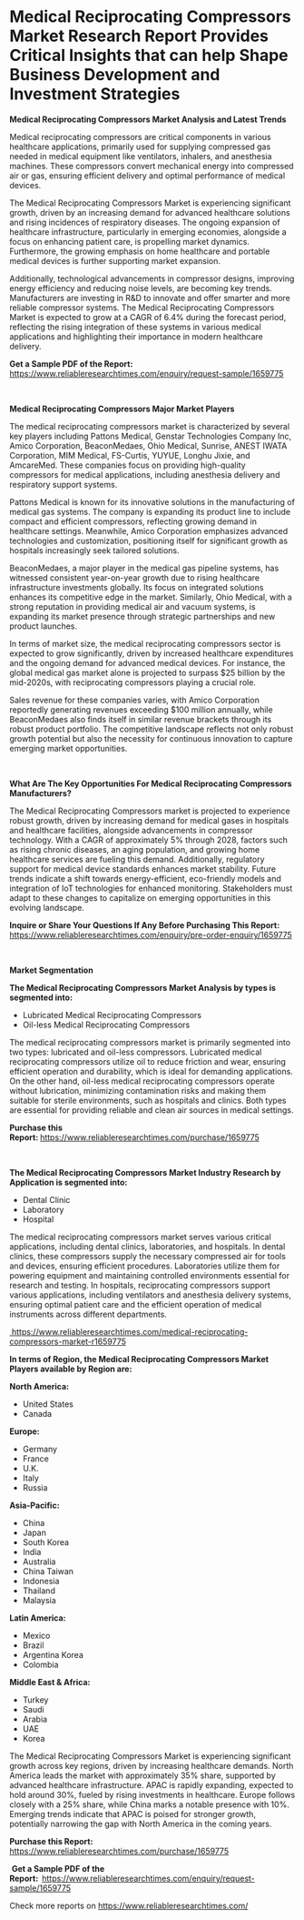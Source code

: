 <p><h1>Medical Reciprocating Compressors Market Research Report Provides Critical Insights that can help Shape Business Development and Investment Strategies</h1></p><p><strong>Medical Reciprocating Compressors Market Analysis and Latest Trends</strong></p>
<p><p>Medical reciprocating compressors are critical components in various healthcare applications, primarily used for supplying compressed gas needed in medical equipment like ventilators, inhalers, and anesthesia machines. These compressors convert mechanical energy into compressed air or gas, ensuring efficient delivery and optimal performance of medical devices.</p><p>The Medical Reciprocating Compressors Market is experiencing significant growth, driven by an increasing demand for advanced healthcare solutions and rising incidences of respiratory diseases. The ongoing expansion of healthcare infrastructure, particularly in emerging economies, alongside a focus on enhancing patient care, is propelling market dynamics. Furthermore, the growing emphasis on home healthcare and portable medical devices is further supporting market expansion.</p><p>Additionally, technological advancements in compressor designs, improving energy efficiency and reducing noise levels, are becoming key trends. Manufacturers are investing in R&D to innovate and offer smarter and more reliable compressor systems. The Medical Reciprocating Compressors Market is expected to grow at a CAGR of 6.4% during the forecast period, reflecting the rising integration of these systems in various medical applications and highlighting their importance in modern healthcare delivery.</p></p>
<p><strong>Get a Sample PDF of the Report:&nbsp;</strong> <a href="https://www.reliableresearchtimes.com/enquiry/request-sample/1659775?utm_campaign=1581&utm_medium=2&utm_source=Github&utm_content=ia&utm_term=23032025&utm_id=medical-reciprocating-compressors">https://www.reliableresearchtimes.com/enquiry/request-sample/1659775</a></p>
<p>&nbsp;</p>
<p><strong>Medical Reciprocating Compressors Major Market Players</strong></p>
<p><p>The medical reciprocating compressors market is characterized by several key players including Pattons Medical, Genstar Technologies Company Inc, Amico Corporation, BeaconMedaes, Ohio Medical, Sunrise, ANEST IWATA Corporation, MIM Medical, FS-Curtis, YUYUE, Longhu Jixie, and AmcareMed. These companies focus on providing high-quality compressors for medical applications, including anesthesia delivery and respiratory support systems.</p><p>Pattons Medical is known for its innovative solutions in the manufacturing of medical gas systems. The company is expanding its product line to include compact and efficient compressors, reflecting growing demand in healthcare settings. Meanwhile, Amico Corporation emphasizes advanced technologies and customization, positioning itself for significant growth as hospitals increasingly seek tailored solutions.</p><p>BeaconMedaes, a major player in the medical gas pipeline systems, has witnessed consistent year-on-year growth due to rising healthcare infrastructure investments globally. Its focus on integrated solutions enhances its competitive edge in the market. Similarly, Ohio Medical, with a strong reputation in providing medical air and vacuum systems, is expanding its market presence through strategic partnerships and new product launches.</p><p>In terms of market size, the medical reciprocating compressors sector is expected to grow significantly, driven by increased healthcare expenditures and the ongoing demand for advanced medical devices. For instance, the global medical gas market alone is projected to surpass $25 billion by the mid-2020s, with reciprocating compressors playing a crucial role.</p><p>Sales revenue for these companies varies, with Amico Corporation reportedly generating revenues exceeding $100 million annually, while BeaconMedaes also finds itself in similar revenue brackets through its robust product portfolio. The competitive landscape reflects not only robust growth potential but also the necessity for continuous innovation to capture emerging market opportunities.</p></p>
<p>&nbsp;</p>
<p><strong>What Are The Key Opportunities For Medical Reciprocating Compressors Manufacturers?</strong></p>
<p><p>The Medical Reciprocating Compressors market is projected to experience robust growth, driven by increasing demand for medical gases in hospitals and healthcare facilities, alongside advancements in compressor technology. With a CAGR of approximately 5% through 2028, factors such as rising chronic diseases, an aging population, and growing home healthcare services are fueling this demand. Additionally, regulatory support for medical device standards enhances market stability. Future trends indicate a shift towards energy-efficient, eco-friendly models and integration of IoT technologies for enhanced monitoring. Stakeholders must adapt to these changes to capitalize on emerging opportunities in this evolving landscape.</p></p>
<p><strong>Inquire or Share Your Questions If Any Before Purchasing This Report:</strong> <a href="https://www.reliableresearchtimes.com/enquiry/pre-order-enquiry/1659775?utm_campaign=1581&utm_medium=2&utm_source=Github&utm_content=ia&utm_term=23032025&utm_id=medical-reciprocating-compressors">https://www.reliableresearchtimes.com/enquiry/pre-order-enquiry/1659775</a></p>
<p>&nbsp;</p>
<p><strong>Market Segmentation</strong></p>
<p><strong>The Medical Reciprocating Compressors Market Analysis by types is segmented into:</strong></p>
<p><ul><li>Lubricated Medical Reciprocating Compressors</li><li>Oil-less Medical Reciprocating Compressors</li></ul></p>
<p><p>The medical reciprocating compressors market is primarily segmented into two types: lubricated and oil-less compressors. Lubricated medical reciprocating compressors utilize oil to reduce friction and wear, ensuring efficient operation and durability, which is ideal for demanding applications. On the other hand, oil-less medical reciprocating compressors operate without lubrication, minimizing contamination risks and making them suitable for sterile environments, such as hospitals and clinics. Both types are essential for providing reliable and clean air sources in medical settings.</p></p>
<p><strong>Purchase this Report:&nbsp;</strong><a href="https://www.reliableresearchtimes.com/purchase/1659775?utm_campaign=1581&utm_medium=2&utm_source=Github&utm_content=ia&utm_term=23032025&utm_id=medical-reciprocating-compressors">https://www.reliableresearchtimes.com/purchase/1659775</a></p>
<p>&nbsp;</p>
<p><strong>The Medical Reciprocating Compressors Market Industry Research by Application is segmented into:</strong></p>
<p><ul><li>Dental Clinic</li><li>Laboratory</li><li>Hospital</li></ul></p>
<p><p>The medical reciprocating compressors market serves various critical applications, including dental clinics, laboratories, and hospitals. In dental clinics, these compressors supply the necessary compressed air for tools and devices, ensuring efficient procedures. Laboratories utilize them for powering equipment and maintaining controlled environments essential for research and testing. In hospitals, reciprocating compressors support various applications, including ventilators and anesthesia delivery systems, ensuring optimal patient care and the efficient operation of medical instruments across different departments.</p></p>
<p><a href="https://www.reliableresearchtimes.com/medical-reciprocating-compressors-market-r1659775?utm_campaign=1581&utm_medium=2&utm_source=Github&utm_content=ia&utm_term=23032025&utm_id=medical-reciprocating-compressors">&nbsp;https://www.reliableresearchtimes.com/medical-reciprocating-compressors-market-r1659775</a></p>
<p><strong>In terms of Region, the Medical Reciprocating Compressors Market Players available by Region are:</strong></p>
<p>
    <p> <strong> North America: </strong>
        <ul>
            <li>United States</li>
            <li>Canada</li>
        </ul>
        </p> 
    <p> <strong> Europe: </strong>
        <ul>
            <li>Germany</li>
            <li>France</li>
            <li>U.K.</li>
            <li>Italy</li>
            <li>Russia</li>
        </ul>
        </p> 
    <p> <strong> Asia-Pacific: </strong>
        <ul>
            <li>China</li>
            <li>Japan</li>
            <li>South Korea</li>
            <li>India</li>
            <li>Australia</li>
            <li>China Taiwan</li>
            <li>Indonesia</li>
            <li>Thailand</li>
            <li>Malaysia</li>
        </ul>
        </p> 
    <p> <strong> Latin America: </strong>
        <ul>
            <li>Mexico</li>
            <li>Brazil</li>
            <li>Argentina Korea</li>
            <li>Colombia</li>
        </ul>
        </p> 
    <p> <strong> Middle East & Africa: </strong>
        <ul>
            <li>Turkey</li>
            <li>Saudi</li>
            <li>Arabia</li>
            <li>UAE</li>
            <li>Korea</li>
        </ul>
    </p>
    </p>
<p><p>The Medical Reciprocating Compressors Market is experiencing significant growth across key regions, driven by increasing healthcare demands. North America leads the market with approximately 35% share, supported by advanced healthcare infrastructure. APAC is rapidly expanding, expected to hold around 30%, fueled by rising investments in healthcare. Europe follows closely with a 25% share, while China marks a notable presence with 10%. Emerging trends indicate that APAC is poised for stronger growth, potentially narrowing the gap with North America in the coming years.</p></p>
<p><strong>Purchase this Report: </strong><a href="https://www.reliableresearchtimes.com/purchase/1659775?utm_campaign=1581&utm_medium=2&utm_source=Github&utm_content=ia&utm_term=23032025&utm_id=medical-reciprocating-compressors">https://www.reliableresearchtimes.com/purchase/1659775</a></p>
<p>&nbsp;<strong>Get a Sample PDF of the Report:&nbsp;&nbsp;</strong><a href="https://www.reliableresearchtimes.com/enquiry/request-sample/1659775?utm_campaign=1581&utm_medium=2&utm_source=Github&utm_content=ia&utm_term=23032025&utm_id=medical-reciprocating-compressors">https://www.reliableresearchtimes.com/enquiry/request-sample/1659775</a></p>
<p><strong></strong></p>
<p>Check more reports on <a href="https://www.reliableresearchtimes.com/?utm_campaign=1581&utm_medium=2&utm_source=Github&utm_content=ia&utm_term=23032025&utm_id=medical-reciprocating-compressors">https://www.reliableresearchtimes.com/</a></p>